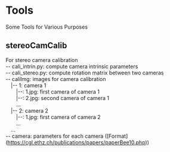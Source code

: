 # Tools
Some Tools for Various Purposes  

## stereoCamCalib
For stereo camera calibration  
-- cali_intrin.py: compute camera intrinsic parameters  
-- cali_stereo.py: compute rotation matrix between two cameras  
-- caliImg: images for camera calibration  
&emsp;|-- 1: camera 1  
&emsp;&emsp;|--: 1.jpg: first camera of camera 1  
&emsp;&emsp;|--: 2.jpg: second camera of camera 1  
&emsp;&emsp;...  
&emsp;|-- 2: camera 2  
&emsp;&emsp;|--: 1.jpg: first camera of camera 2  
&emsp;&emsp;...  
&emsp;...    
-- camera: parameters for each camera ([Format] (https://cgl.ethz.ch/publications/papers/paperBee10.php))  